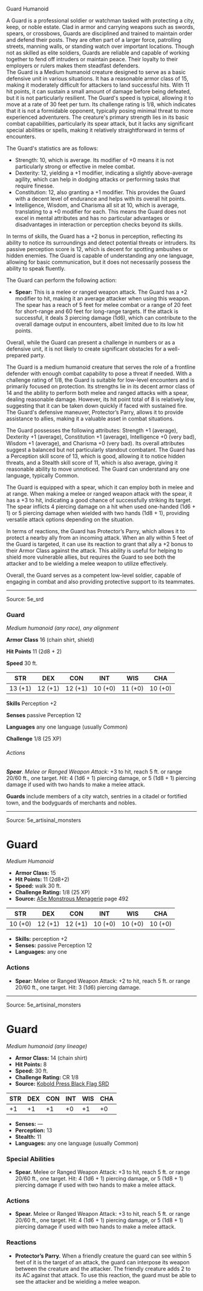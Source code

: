 <MonsterName/>Guard</MonsterName>
<CreatureType/>Humanoid</CreatureType>

<summary>A Guard is a professional soldier or watchman tasked with protecting a city, keep, or noble estate. Clad in armor and carrying weapons such as swords, spears, or crossbows, Guards are disciplined and trained to maintain order and defend their posts. They are often part of a larger force, patrolling streets, manning walls, or standing watch over important locations. Though not as skilled as elite soldiers, Guards are reliable and capable of working together to fend off intruders or maintain peace. Their loyalty to their employers or rulers makes them steadfast defenders.</summary>

<summary>The Guard is a Medium humanoid creature designed to serve as a basic defensive unit in various situations. It has a reasonable armor class of 15, making it moderately difficult for attackers to land successful hits. With 11 hit points, it can sustain a small amount of damage before being defeated, but it is not particularly resilient. The Guard's speed is typical, allowing it to move at a rate of 30 feet per turn. Its challenge rating is 1/8, which indicates that it is not a formidable opponent, typically posing minimal threat to more experienced adventurers. The creature's primary strength lies in its basic combat capabilities, particularly its spear attack, but it lacks any significant special abilities or spells, making it relatively straightforward in terms of encounters.</summary>

<detail>

The Guard's statistics are as follows:

- Strength: 10, which is average. Its modifier of +0 means it is not particularly strong or effective in melee combat.
- Dexterity: 12, yielding a +1 modifier, indicating a slightly above-average agility, which can help in dodging attacks or performing tasks that require finesse.
- Constitution: 12, also granting a +1 modifier. This provides the Guard with a decent level of endurance and helps with its overall hit points.
- Intelligence, Wisdom, and Charisma all sit at 10, which is average, translating to a +0 modifier for each. This means the Guard does not excel in mental attributes and has no particular advantages or disadvantages in interaction or perception checks beyond its skills.

In terms of skills, the Guard has a +2 bonus in perception, reflecting its ability to notice its surroundings and detect potential threats or intruders. Its passive perception score is 12, which is decent for spotting ambushes or hidden enemies. The Guard is capable of understanding any one language, allowing for basic communication, but it does not necessarily possess the ability to speak fluently.

The Guard can perform the following action:

- **Spear:** This is a melee or ranged weapon attack. The Guard has a +2 modifier to hit, making it an average attacker when using this weapon. The spear has a reach of 5 feet for melee combat or a range of 20 feet for short-range and 60 feet for long-range targets. If the attack is successful, it deals 3 piercing damage (1d6), which can contribute to the overall damage output in encounters, albeit limited due to its low hit points.

Overall, while the Guard can present a challenge in numbers or as a defensive unit, it is not likely to create significant obstacles for a well-prepared party.

The Guard is a medium humanoid creature that serves the role of a frontline defender with enough combat capability to pose a threat if needed. With a challenge rating of 1/8, the Guard is suitable for low-level encounters and is primarily focused on protection. Its strengths lie in its decent armor class of 14 and the ability to perform both melee and ranged attacks with a spear, dealing reasonable damage. However, its hit point total of 8 is relatively low, suggesting that it can be taken down quickly if faced with sustained fire. The Guard's defensive maneuver, Protector’s Parry, allows it to provide assistance to allies, making it a valuable asset in combat situations.

The Guard possesses the following attributes: Strength +1 (average), Dexterity +1 (average), Constitution +1 (average), Intelligence +0 (very bad), Wisdom +1 (average), and Charisma +0 (very bad). Its overall attributes suggest a balanced but not particularly standout combatant. The Guard has a Perception skill score of 13, which is good, allowing it to notice hidden threats, and a Stealth skill score of 11, which is also average, giving it reasonable ability to move unnoticed. The Guard can understand any one language, typically Common.

The Guard is equipped with a spear, which it can employ both in melee and at range. When making a melee or ranged weapon attack with the spear, it has a +3 to hit, indicating a good chance of successfully striking its target. The spear inflicts 4 piercing damage on a hit when used one-handed (1d6 + 1) or 5 piercing damage when wielded with two hands (1d8 + 1), providing versatile attack options depending on the situation.

In terms of reactions, the Guard has Protector’s Parry, which allows it to protect a nearby ally from an incoming attack. When an ally within 5 feet of the Guard is targeted, it can use its reaction to grant that ally a +2 bonus to their Armor Class against the attack. This ability is useful for helping to shield more vulnerable allies, but requires the Guard to see both the attacker and to be wielding a melee weapon to utilize effectively. 

Overall, the Guard serves as a competent low-level soldier, capable of engaging in combat and also providing protective support to its teammates.</detail>



---

Source: 5e_srd

### Guard

*Medium humanoid (any race), any alignment*

**Armor Class** 16 (chain shirt, shield)

**Hit Points** 11 (2d8 + 2)

**Speed** 30 ft.

| STR     | DEX     | CON     | INT     | WIS     | CHA     |
|---------|---------|---------|---------|---------|---------|
| 13 (+1) | 12 (+1) | 12 (+1) | 10 (+0) | 11 (+0) | 10 (+0) |

**Skills** Perception +2

**Senses** passive Perception 12

**Languages** any one language (usually Common)

**Challenge** 1/8 (25 XP)

###### Actions

***Spear***. *Melee or Ranged Weapon Attack:* +3 to hit, reach 5 ft. or range 20/60 ft., one target. *Hit:* 4 (1d6 + 1) piercing damage, or 5 (1d8 + 1) piercing damage if used with two hands to make a melee attack.

**Guards** include members of a city watch, sentries in a citadel or fortified town, and the bodyguards of merchants and nobles.



---

Source: 5e_artisinal_monsters

# Guard

*Medium* *Humanoid*

- **Armor Class:** 15
- **Hit Points:** 11 (2d8+2)
- **Speed:** walk 30 ft.
- **Challenge Rating:** 1/8 (25 XP)
- **Source:** [A5e Monstrous Menagerie](https://enpublishingrpg.com/products/level-up-monstrous-menagerie-a5e) page 492

| STR | DEX | CON | INT | WIS | CHA |
| --- | --- | --- | --- | --- | --- |
| 10 (+0) | 12 (+1) | 12 (+1) | 10 (+0) | 10 (+0) | 10 (+0) |

- **Skills:** perception +2
- **Senses:** passive Perception 12
- **Languages:** any one

### Actions

- **Spear:** Melee or Ranged Weapon Attack: +2 to hit, reach 5 ft. or range 20/60 ft., one target. Hit: 3 (1d6) piercing damage.






---

Source: 5e_artisinal_monsters

# Guard

*Medium humanoid (any lineage)*

- **Armor Class:** 14 (chain shirt)
- **Hit Points:** 8
- **Speed:** 30 ft.
- **Challenge Rating:** CR 1/8
- **Source:** [Kobold Press Black Flag SRD](https://koboldpress.com/black-flag-roleplaying/)

| STR | DEX | CON | INT | WIS | CHA |
| --- | --- | --- | --- | --- | --- |
| +1 | +1 | +1 | +0 | +1 | +0 |

- **Senses:** —
- **Perception:** 13
- **Stealth:** 11
- **Languages:** any one language (usually Common)

### Special Abilities

- **Spear.** Melee or Ranged Weapon Attack: +3 to hit, reach 5 ft. or range 20/60 ft., one target. Hit: 4 (1d6 + 1) piercing damage, or 5 (1d8 + 1) piercing damage if used with two hands to make a melee attack.

### Actions

- **Spear.** Melee or Ranged Weapon Attack: +3 to hit, reach 5 ft. or range 20/60 ft., one target. Hit: 4 (1d6 + 1) piercing damage, or 5 (1d8 + 1) piercing damage if used with two hands to make a melee attack.

### Reactions

- **Protector’s Parry.** When a friendly creature the guard can see within 5 feet of it is the target of an attack, the guard can interpose its weapon between the creature and the attacker. The friendly creature adds 2 to its AC against that attack. To use this reaction, the guard must be able to see the attacker and be wielding a melee weapon.



